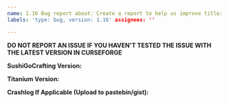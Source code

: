 ```yaml
---
name: 1.16 Bug report about: Create a report to help us improve title: "[1.16] Issue Title"
labels: 'type: bug, version: 1.16' assignees: ''

---
```

**DO NOT REPORT AN ISSUE IF YOU HAVEN'T TESTED THE ISSUE WITH THE LATEST VERSION IN CURSEFORGE**

**SushiGoCrafting Version:**

**Titanium Version:**

**Crashlog If Applicable (Upload to pastebin/gist):**
